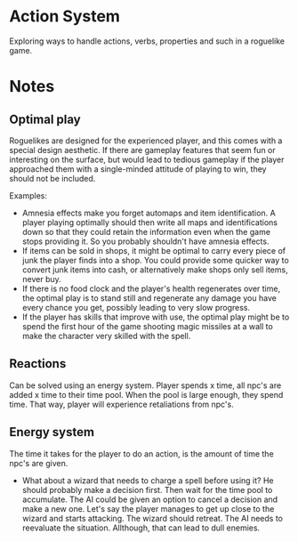 # Action System

Exploring ways to handle actions, verbs, properties and such in a roguelike game.

# Notes

## Optimal play

Roguelikes are designed for the experienced player, and this comes with a special design aesthetic. If there are gameplay features that seem fun or interesting on the surface, but would lead to tedious gameplay if the player approached them with a single-minded attitude of playing to win, they should not be included.

Examples:

* Amnesia effects make you forget automaps and item identification. A player playing optimally should then write all maps and identifications down so that they could retain the information even when the game stops providing it. So you probably shouldn't have amnesia effects.
* If items can be sold in shops, it might be optimal to carry every piece of junk the player finds into a shop. You could provide some quicker way to convert junk items into cash, or alternatively make shops only sell items, never buy.
* If there is no food clock and the player's health regenerates over time, the optimal play is to stand still and regenerate any damage you have every chance you get, possibly leading to very slow progress.
* If the player has skills that improve with use, the optimal play might be to spend the first hour of the game shooting magic missiles at a wall to make the character very skilled with the spell.

## Reactions

Can be solved using an energy system. Player spends x time, all npc's are added x time to their time pool. When the pool is large enough, they spend time. That way, player will experience retaliations from npc's.

## Energy system

The time it takes for the player to do an action, is the amount of time the npc's are given.

- What about a wizard that needs to charge a spell before using it? He should probably make a decision first. Then wait for the time pool to accumulate. The AI could be given an option to cancel a decision and make a new one. Let's say the player manages to get up close to the wizard and starts attacking. The wizard should retreat. The AI needs to reevaluate the situation. Allthough, that can lead to dull enemies.
